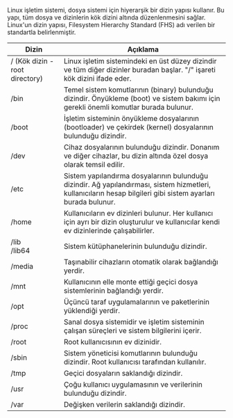 Linux işletim sistemi, dosya sistemi için hiyerarşik bir dizin yapısı kullanır. Bu yapı, tüm dosya ve dizinlerin kök dizini altında düzenlenmesini sağlar. Linux'un dizin yapısı, Filesystem Hierarchy Standard (FHS) adı verilen bir standartla belirlenmiştir. 

| Dizin | Açıklama |
| - | - |
| / (Kök dizin - root directory) | Linux işletim sistemindeki en üst düzey dizindir ve tüm diğer dizinler buradan başlar. "/" işareti kök dizini ifade eder. |
| /bin | Temel sistem komutlarının (binary) bulunduğu dizindir. Önyükleme (boot) ve sistem bakımı için gerekli önemli komutlar burada bulunur. |
| /boot | İşletim sisteminin önyükleme dosyalarının (bootloader) ve çekirdek (kernel) dosyalarının bulunduğu dizindir. |
| /dev | Cihaz dosyalarının bulunduğu dizindir. Donanım ve diğer cihazlar, bu dizin altında özel dosya olarak temsil edilir. |
| /etc | Sistem yapılandırma dosyalarının bulunduğu dizindir. Ağ yapılandırması, sistem hizmetleri, kullanıcıların hesap bilgileri gibi sistem ayarları burada bulunur. |
| /home | Kullanıcıların ev dizinleri bulunur. Her kullanıcı için ayrı bir dizin oluşturulur ve kullanıcılar kendi ev dizinlerinde çalışabilirler. |
| /lib <br/> /lib64 | Sistem kütüphanelerinin bulunduğu dizindir. |
| /media | Taşınabilir cihazların otomatik olarak bağlandığı yerdir. |
| /mnt | Kullanıcının elle monte ettiği geçici dosya sistemlerinin bağlandığı yerdir. |
| /opt | Üçüncü taraf uygulamalarının ve paketlerinin yüklendiği yerdir. |
| /proc | Sanal dosya sistemidir ve işletim sisteminin çalışan süreçleri ve sistem bilgilerini içerir. | 
| /root | Root kullanıcısının ev dizinidir. |
| /sbin | Sistem yöneticisi komutlarının bulunduğu dizindir. Root kullanıcısı tarafından kullanılır. |
| /tmp | Geçici dosyaların saklandığı dizindir. |
| /usr | Çoğu kullanıcı uygulamasının ve verilerinin bulunduğu dizindir. |
| /var | Değişken verilerin saklandığı dizindir. |

